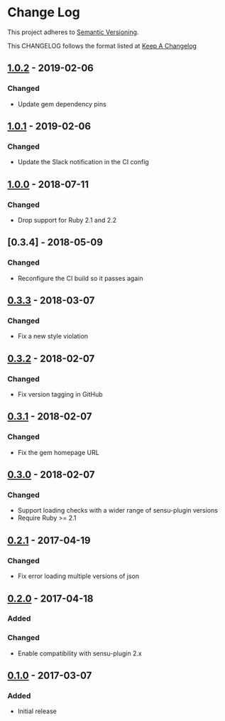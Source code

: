 # Change Log
This project adheres to [Semantic Versioning](http://semver.org/).

This CHANGELOG follows the format listed at [Keep A Changelog](http://keepachangelog.com/)

## [1.0.2] - 2019-02-06
### Changed
- Update gem dependency pins

## [1.0.1] - 2019-02-06
### Changed
- Update the Slack notification in the CI config

## [1.0.0] - 2018-07-11
### Changed
- Drop support for Ruby 2.1 and 2.2

## [0.3.4] - 2018-05-09
### Changed
- Reconfigure the CI build so it passes again

## [0.3.3] - 2018-03-07
### Changed
- Fix a new style violation

## [0.3.2] - 2018-02-07
### Changed
- Fix version tagging in GitHub

## [0.3.1] - 2018-02-07
### Changed
- Fix the gem homepage URL

## [0.3.0] - 2018-02-07
### Changed
- Support loading checks with a wider range of sensu-plugin versions
- Require Ruby >= 2.1

## [0.2.1] - 2017-04-19
### Changed
- Fix error loading multiple versions of json

## [0.2.0] - 2017-04-18
### Added

### Changed
- Enable compatibility with sensu-plugin 2.x

## [0.1.0] - 2017-03-07
### Added
- Initial release

[1.0.2]: https://github.com/socrata-platform/sensu-plugins-meta/compare/v1.0.1...v1.0.2
[1.0.1]: https://github.com/socrata-platform/sensu-plugins-meta/compare/v1.0.0...v1.0.1
[1.0.0]: https://github.com/socrata-platform/sensu-plugins-meta/compare/v0.3.3...v1.0.0
[0.3.3]: https://github.com/socrata-platform/sensu-plugins-meta/compare/v0.3.2...v0.3.3
[0.3.2]: https://github.com/socrata-platform/sensu-plugins-meta/compare/v0.3.1...v0.3.2
[0.3.1]: https://github.com/socrata-platform/sensu-plugins-meta/compare/v0.3.0...v0.3.1
[0.3.0]: https://github.com/socrata-platform/sensu-plugins-meta/compare/v0.2.1...v0.3.0
[0.2.1]: https://github.com/socrata-platform/sensu-plugins-meta/compare/v0.2.0...v0.2.1
[0.2.0]: https://github.com/socrata-platform/sensu-plugins-meta/compare/v0.1.0...v0.2.0
[0.1.0]: https://github.com/socrata-platform/sensu-plugins-meta/tree/v0.1.0
